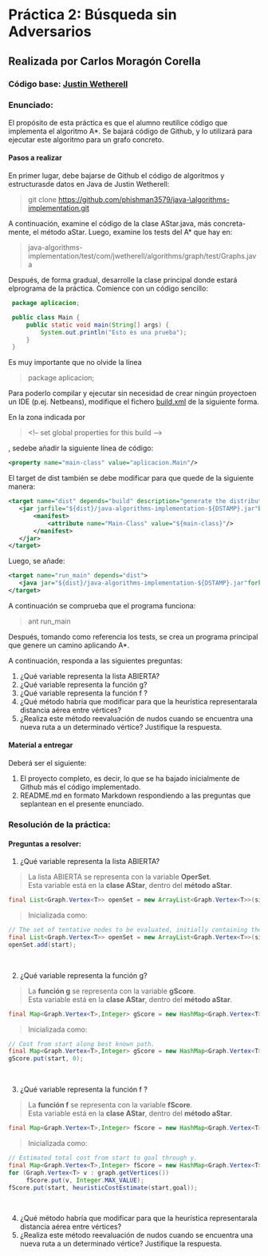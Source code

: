 Práctica 2: Búsqueda sin Adversarios
==========

## Realizada por Carlos Moragón Corella

### Código base: <a href="http://github.com/phishman3579/java-algorithms-implementation"> Justin Wetherell </a>

### Enunciado:

El propósito de esta práctica es que el alumno reutilice código que implementa el algoritmo A*. Se bajará código de Github, y lo utilizará para ejecutar este algoritmo para un grafo concreto.

#### Pasos a realizar
En primer lugar, debe bajarse de Github el código de algoritmos y estructurasde datos en Java de Justin Wetherell:
> git clone https://github.com/phishman3579/java-\algorithms-implementation.git

A continuación, examine el código de la clase AStar.java, más concreta-mente, el método aStar. Luego, examine los tests del A* que hay en:
> java-algorithms-implementation/test/com/jwetherell/algorithms/graph/test/Graphs.java

Después, de forma gradual, desarrolle la clase principal donde estará elprograma de la práctica. Comience con un código sencillo:
```java
 package aplicacion;

 public class Main {
     public static void main(String[] args) {
         System.out.println("Esto es una prueba");
     }
 }
```

 
Es muy importante que no olvide la línea
> package aplicacion;

Para poderlo compilar y ejecutar sin necesidad de crear ningún proyectoen un IDE (p.ej. Netbeans), modifique el fichero 
<span title="Para entender el papel de los fichero build.xml en Java y el uso de ant se recomiendaque consulte el manual de Apache accesible a través de la siguiente dirección"><a href="https://ant.apache.org/manual/tutorial-HelloWorldWithAnt.html">build.xml</a></span>
 de la siguiente forma.

En la zona indicada por 
> <!– set global properties for this build –>

, sedebe añadir la siguiente línea de código:

```xml
<property name="main-class" value="aplicacion.Main"/>
```
El target de dist también se debe modificar para que quede de la siguiente manera:
```xml
<target name="dist" depends="build" description="generate the distribution">
   <jar jarfile="${dist}/java-algorithms-implementation-${DSTAMP}.jar"basedir="${build}">
       <manifest>
           <attribute name="Main-Class" value="${main-class}"/>
       </manifest>
   </jar>
</target>
```
Luego, se añade:
```xml
<target name="run_main" depends="dist">
   <java jar="${dist}/java-algorithms-implementation-${DSTAMP}.jar"fork="true"/>
</target>
```
A continuación se comprueba que el programa funciona:
> ant run_main

Después, tomando como referencia los tests, se crea un programa principal que genere un camino aplicando A*.

A continuación, responda a las siguientes preguntas:
1. ¿Qué variable representa la lista ABIERTA?
2. ¿Qué variable representa la función g?
3. ¿Qué variable representa la función f ?
4. ¿Qué método habría que modificar para que la heurística representarala distancia aérea entre vértices?
5. ¿Realiza este método reevaluación de nudos cuando se encuentra una nueva ruta a un determinado vértice? Justifique la respuesta.

#### Material a entregar

Deberá ser el siguiente:
1. El proyecto completo, es decir, lo que se ha bajado inicialmente de Github más el código implementado.
2. README.md en formato Markdown respondiendo a las preguntas que seplantean en el presente enunciado.

### Resolución de la práctica:

#### Preguntas a resolver:

1. ¿Qué variable representa la lista ABIERTA?
> La lista ABIERTA se representa con la variable **OperSet**. </br>
> Esta variable está en la **clase AStar**, dentro del **método aStar**.
![]()
```java
final List<Graph.Vertex<T>> openSet = new ArrayList<Graph.Vertex<T>>(size);
```
> Inicializada como:
```java
// The set of tentative nodes to be evaluated, initially containing the start node
final List<Graph.Vertex<T>> openSet = new ArrayList<Graph.Vertex<T>>(size); 
openSet.add(start);
```
</br>

2. ¿Qué variable representa la función g?
> La **función g** se representa con la variable **gScore**. </br>
> Esta variable está en la **clase AStar**, dentro del **método aStar**.
![]()
```java
final Map<Graph.Vertex<T>,Integer> gScore = new HashMap<Graph.Vertex<T>,Integer>();
```
> Inicializada como:
```java
// Cost from start along best known path.
final Map<Graph.Vertex<T>,Integer> gScore = new HashMap<Graph.Vertex<T>,Integer>();
gScore.put(start, 0);
```
</br>

3. ¿Qué variable representa la función f ?
> La **función f** se representa con la variable **fScore**. </br>
> Esta variable está en la **clase AStar**, dentro del **método aStar**.
![]()
```java
final Map<Graph.Vertex<T>,Integer> fScore = new HashMap<Graph.Vertex<T>,Integer>();
```
> Inicializada como:
```java
// Estimated total cost from start to goal through y.
final Map<Graph.Vertex<T>,Integer> fScore = new HashMap<Graph.Vertex<T>,Integer>();
for (Graph.Vertex<T> v : graph.getVertices())
     fScore.put(v, Integer.MAX_VALUE);
fScore.put(start, heuristicCostEstimate(start,goal));
```
</br>

4. ¿Qué método habría que modificar para que la heurística representarala distancia aérea entre vértices?
5. ¿Realiza este método reevaluación de nudos cuando se encuentra una nueva ruta a un determinado vértice? Justifique la respuesta.

